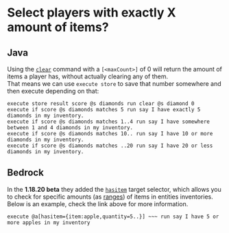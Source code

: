 # Select players with exactly X amount of items?

## Java

Using the [`clear`](https://minecraft.gamepedia.com/Commands/clear) command with a `[<maxCount>]` of 0 will return the amount of items a player has, without actually clearing any of them.  
That means we can use `execute store` to save that number somewhere and then execute depending on that:

    execute store result score @s diamonds run clear @s diamond 0
    execute if score @s diamonds matches 5 run say I have exactly 5 diamonds in my inventory.
    execute if score @s diamonds matches 1..4 run say I have somewhere between 1 and 4 diamonds in my inventory.
    execute if score @s diamonds matches 10.. run say I have 10 or more diamonds in my inventory.
    execute if score @s diamonds matches ..20 run say I have 20 or less diamonds in my inventory.

## Bedrock

In the **1.18.20 beta** they added the [`hasitem`](https://minecraft.fandom.com/wiki/Target_selectors#Selecting_targets_by_items) target selector, which allows you to check for specific amounts (as [ranges](/questions/range)) of items in entities inventories. Below is an example, check the link above for more information.

    execute @a[hasitem={item:apple,quantity=5..}] ~~~ run say I have 5 or more apples in my inventory